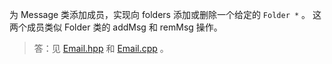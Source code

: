为 Message 类添加成员，实现向 folders 添加或删除一个给定的 `Folder *` 。
这两个成员类似 Folder 类的 addMsg 和 remMsg 操作。

> 答：见 [Email.hpp](../../lib/Email.hpp) 和 [Email.cpp](../../lib/Email.cpp) 。
